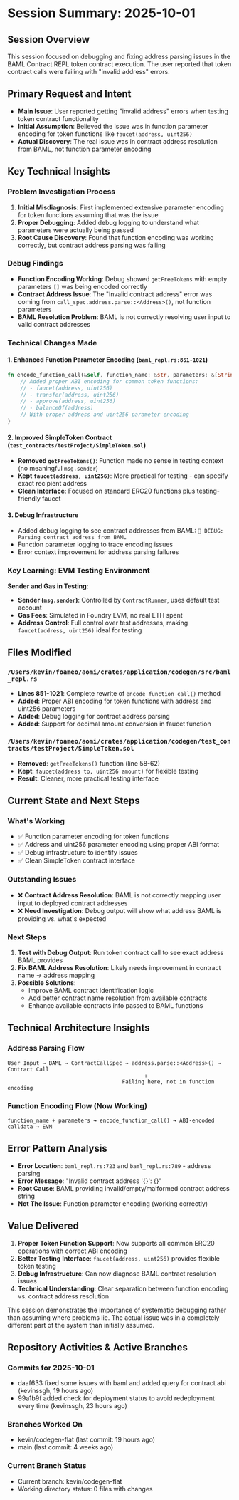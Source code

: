 # Session Summary: 2025-10-01

## Session Overview
This session focused on debugging and fixing address parsing issues in the BAML Contract REPL token contract execution. The user reported that token contract calls were failing with "invalid address" errors.

## Primary Request and Intent
- **Main Issue**: User reported getting "invalid address" errors when testing token contract functionality
- **Initial Assumption**: Believed the issue was in function parameter encoding for token functions like `faucet(address, uint256)`
- **Actual Discovery**: The real issue was in contract address resolution from BAML, not function parameter encoding

## Key Technical Insights

### Problem Investigation Process
1. **Initial Misdiagnosis**: First implemented extensive parameter encoding for token functions assuming that was the issue
2. **Proper Debugging**: Added debug logging to understand what parameters were actually being passed
3. **Root Cause Discovery**: Found that function encoding was working correctly, but contract address parsing was failing

### Debug Findings
- **Function Encoding Working**: Debug showed `getFreeTokens` with empty parameters `[]` was being encoded correctly
- **Contract Address Issue**: The "Invalid contract address" error was coming from `call_spec.address.parse::<Address>()`, not function parameters
- **BAML Resolution Problem**: BAML is not correctly resolving user input to valid contract addresses

### Technical Changes Made

#### 1. Enhanced Function Parameter Encoding (`baml_repl.rs:851-1021`)
```rust
fn encode_function_call(&self, function_name: &str, parameters: &[String]) -> Result<alloy_primitives::Bytes> {
    // Added proper ABI encoding for common token functions:
    // - faucet(address, uint256)
    // - transfer(address, uint256)
    // - approve(address, uint256)
    // - balanceOf(address)
    // With proper address and uint256 parameter encoding
}
```

#### 2. Improved SimpleToken Contract (`test_contracts/testProject/SimpleToken.sol`)
- **Removed `getFreeTokens()`**: Function made no sense in testing context (no meaningful `msg.sender`)
- **Kept `faucet(address, uint256)`**: More practical for testing - can specify exact recipient address
- **Clean Interface**: Focused on standard ERC20 functions plus testing-friendly faucet

#### 3. Debug Infrastructure
- Added debug logging to see contract addresses from BAML: `🐛 DEBUG: Parsing contract address from BAML`
- Function parameter logging to trace encoding issues
- Error context improvement for address parsing failures

### Key Learning: EVM Testing Environment
**Sender and Gas in Testing**:
- **Sender (`msg.sender`)**: Controlled by `ContractRunner`, uses default test account
- **Gas Fees**: Simulated in Foundry EVM, no real ETH spent
- **Address Control**: Full control over test addresses, making `faucet(address, uint256)` ideal for testing

## Files Modified

### `/Users/kevin/foameo/aomi/crates/application/codegen/src/baml_repl.rs`
- **Lines 851-1021**: Complete rewrite of `encode_function_call()` method
- **Added**: Proper ABI encoding for token functions with address and uint256 parameters
- **Added**: Debug logging for contract address parsing
- **Added**: Support for decimal amount conversion in faucet function

### `/Users/kevin/foameo/aomi/crates/application/codegen/test_contracts/testProject/SimpleToken.sol`
- **Removed**: `getFreeTokens()` function (line 58-62)
- **Kept**: `faucet(address to, uint256 amount)` for flexible testing
- **Result**: Cleaner, more practical testing interface

## Current State and Next Steps

### What's Working
- ✅ Function parameter encoding for token functions
- ✅ Address and uint256 parameter encoding using proper ABI format
- ✅ Debug infrastructure to identify issues
- ✅ Clean SimpleToken contract interface

### Outstanding Issues
- ❌ **Contract Address Resolution**: BAML is not correctly mapping user input to deployed contract addresses
- ❌ **Need Investigation**: Debug output will show what address BAML is providing vs. what's expected

### Next Steps
1. **Test with Debug Output**: Run token contract call to see exact address BAML provides
2. **Fix BAML Address Resolution**: Likely needs improvement in contract name → address mapping
3. **Possible Solutions**:
   - Improve BAML contract identification logic
   - Add better contract name resolution from available contracts
   - Enhance available contracts info passed to BAML functions

## Technical Architecture Insights

### Address Parsing Flow
```
User Input → BAML → ContractCallSpec → address.parse::<Address>() → Contract Call
                                           ↑
                                    Failing here, not in function encoding
```

### Function Encoding Flow (Now Working)
```
function_name + parameters → encode_function_call() → ABI-encoded calldata → EVM
```

## Error Pattern Analysis
- **Error Location**: `baml_repl.rs:723` and `baml_repl.rs:789` - address parsing
- **Error Message**: "Invalid contract address '{}': {}"
- **Root Cause**: BAML providing invalid/empty/malformed contract address string
- **Not The Issue**: Function parameter encoding (working correctly)

## Value Delivered
1. **Proper Token Function Support**: Now supports all common ERC20 operations with correct ABI encoding
2. **Better Testing Interface**: `faucet(address, uint256)` provides flexible token testing
3. **Debug Infrastructure**: Can now diagnose BAML contract resolution issues
4. **Technical Understanding**: Clear separation between function encoding vs. contract address resolution

This session demonstrates the importance of systematic debugging rather than assuming where problems lie. The actual issue was in a completely different part of the system than initially assumed.
## Repository Activities & Active Branches

### Commits for 2025-10-01
- daaf633 fixed some issues with baml and added query for contract abi (kevinssgh, 19 hours ago)
- 99a1b9f added check for deployment status to avoid redeployment every time (kevinssgh, 23 hours ago)

### Branches Worked On
- kevin/codegen-flat (last commit: 19 hours ago)
- main (last commit: 4 weeks ago)

### Current Branch Status
- Current branch: kevin/codegen-flat
- Working directory status: 0 files with changes
